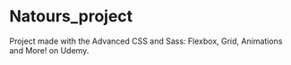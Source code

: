 # Natours_project
Project made with the Advanced CSS and Sass: Flexbox, Grid, Animations and More! on Udemy.
